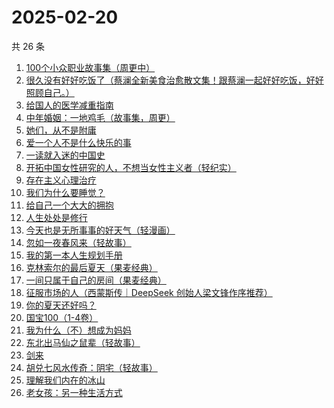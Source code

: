 # 2025-02-20

共 26 条

<!-- BEGIN WEREAD -->
<!-- 最后更新时间 2025-02-20 07:14:20 +0800 -->
1. [100个小众职业故事集（周更中）](https://weread.qq.com/web/bookDetail/6d832b40813ab9a86g01102d)
1. [很久没有好好吃饭了（蔡澜全新美食治愈散文集！跟蔡澜一起好好吃饭，好好照顾自己。）](https://weread.qq.com/web/bookDetail/741329d0813ab9aacg0102d2)
1. [给国人的医学减重指南](https://weread.qq.com/web/bookDetail/ed1324f0813ab91d5g013e7f)
1. [中年婚姻：一地鸡毛（故事集，周更）](https://weread.qq.com/web/bookDetail/8f932ed0813ab9aabg0154a8)
1. [她们，从不是附庸](https://weread.qq.com/web/bookDetail/fbf32fe0813ab9a8fg01699b)
1. [爱一个人不是什么快乐的事](https://weread.qq.com/web/bookDetail/bd032800813ab9a58g012abf)
1. [一读就入迷的中国史](https://weread.qq.com/web/bookDetail/35d32790813ab9a7cg01454c)
1. [开拓中国女性研究的人，不想当女性主义者（轻纪实）](https://weread.qq.com/web/bookDetail/ce632fe0813ab9aabg0169e0)
1. [存在主义心理治疗](https://weread.qq.com/web/bookDetail/538320a0813ab83e4g01836b)
1. [我们为什么要睡觉？](https://weread.qq.com/web/bookDetail/121323f0729ac578121ce6f)
1. [给自己一个大大的拥抱](https://weread.qq.com/web/bookDetail/93c32300813ab9a7cg017195)
1. [人生处处是修行](https://weread.qq.com/web/bookDetail/00932850720799b2009c8cc)
1. [今天也是无所事事的好天气（轻漫画）](https://weread.qq.com/web/bookDetail/74432860813ab9a88g014633)
1. [忽如一夜春风来（轻故事）](https://weread.qq.com/web/bookDetail/d5d32a90813ab9aa2g012441)
1. [我的第一本人生规划手册](https://weread.qq.com/web/bookDetail/ccd32c507248ef23ccd6275)
1. [克林索尔的最后夏天（果麦经典）](https://weread.qq.com/web/bookDetail/a2f32870716dd8fca2f03e8)
1. [一间只属于自己的房间（果麦经典）](https://weread.qq.com/web/bookDetail/fdd327a07198e688fdd47f6)
1. [征服市场的人（西蒙斯传｜DeepSeek 创始人梁文锋作序推荐）](https://weread.qq.com/web/bookDetail/57d322107228916857ddb4f)
1. [你的夏天还好吗？](https://weread.qq.com/web/bookDetail/74032050813ab774bg019291)
1. [国宝100（1-4卷）](https://weread.qq.com/web/bookDetail/79132ab0813ab70f5g0143c1)
1. [我为什么（不）想成为妈妈](https://weread.qq.com/web/bookDetail/1fd32ce0813ab99d7g014a4c)
1. [东北出马仙之鼠辈（轻故事）](https://weread.qq.com/web/bookDetail/65632430813ab9a90g018e7c)
1. [剑来](https://weread.qq.com/web/bookDetail/8e5326b07153adcf8e53d42)
1. [胡兑七风水传奇：阴宅（轻故事）](https://weread.qq.com/web/bookDetail/a6432070813ab9a9eg011e01)
1. [理解我们内在的冰山](https://weread.qq.com/web/bookDetail/80132f80813ab99aeg019b95)
1. [老女孩：另一种生活方式](https://weread.qq.com/web/bookDetail/d0732300813ab9a6eg010956)
<!-- END WEREAD -->